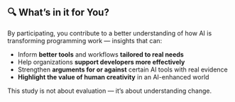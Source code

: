 ## 🔍 What’s in it for You?

By participating, you contribute to a better understanding of how AI is transforming programming work — insights that can:

- Inform **better tools** and workflows **tailored to real needs**
- Help organizations **support developers more effectively**
- Strengthen **arguments for or against** certain AI tools with real evidence
- **Highlight the value of human creativity** in an AI-enhanced world

This study is not about evaluation — it’s about understanding change.